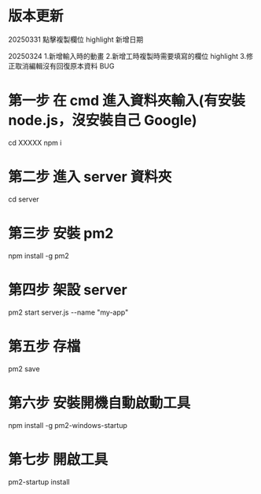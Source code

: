 # 版本更新

20250331
點擊複製欄位 highlight 新增日期

20250324
1.新增輸入時的動畫
2.新增工時複製時需要填寫的欄位 highlight
3.修正取消編輯沒有回復原本資料 BUG

# 第一步 在 cmd 進入資料夾輸入(有安裝 node.js，沒安裝自己 Google)

cd XXXXX
npm i

# 第二步 進入 server 資料夾

cd server

# 第三步 安裝 pm2

npm install -g pm2

# 第四步 架設 server

pm2 start server.js --name "my-app"

# 第五步 存檔

pm2 save

# 第六步 安裝開機自動啟動工具

npm install -g pm2-windows-startup

# 第七步 開啟工具

pm2-startup install
